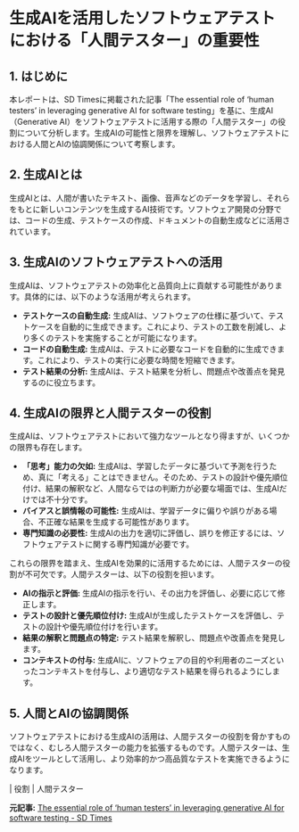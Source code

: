 # 生成AIを活用したソフトウェアテストにおける「人間テスター」の重要性

## 1. はじめに

本レポートは、SD Timesに掲載された記事「The essential role of ‘human testers’ in leveraging generative AI for software testing」を基に、生成AI（Generative AI）をソフトウェアテストに活用する際の「人間テスター」の役割について分析します。生成AIの可能性と限界を理解し、ソフトウェアテストにおける人間とAIの協調関係について考察します。

## 2. 生成AIとは

生成AIとは、人間が書いたテキスト、画像、音声などのデータを学習し、それらをもとに新しいコンテンツを生成するAI技術です。ソフトウェア開発の分野では、コードの生成、テストケースの作成、ドキュメントの自動生成などに活用されています。

## 3. 生成AIのソフトウェアテストへの活用

生成AIは、ソフトウェアテストの効率化と品質向上に貢献する可能性があります。具体的には、以下のような活用が考えられます。

* **テストケースの自動生成:** 生成AIは、ソフトウェアの仕様に基づいて、テストケースを自動的に生成できます。これにより、テストの工数を削減し、より多くのテストを実施することが可能になります。
* **コードの自動生成:** 生成AIは、テストに必要なコードを自動的に生成できます。これにより、テストの実行に必要な時間を短縮できます。
* **テスト結果の分析:** 生成AIは、テスト結果を分析し、問題点や改善点を発見するのに役立ちます。

## 4. 生成AIの限界と人間テスターの役割

生成AIは、ソフトウェアテストにおいて強力なツールとなり得ますが、いくつかの限界も存在します。

* **「思考」能力の欠如:** 生成AIは、学習したデータに基づいて予測を行うため、真に「考える」ことはできません。そのため、テストの設計や優先順位付け、結果の解釈など、人間ならではの判断力が必要な場面では、生成AIだけでは不十分です。
* **バイアスと誤情報の可能性:** 生成AIは、学習データに偏りや誤りがある場合、不正確な結果を生成する可能性があります。
* **専門知識の必要性:** 生成AIの出力を適切に評価し、誤りを修正するには、ソフトウェアテストに関する専門知識が必要です。

これらの限界を踏まえ、生成AIを効果的に活用するためには、人間テスターの役割が不可欠です。人間テスターは、以下の役割を担います。

* **AIの指示と評価:** 生成AIの指示を行い、その出力を評価し、必要に応じて修正します。
* **テストの設計と優先順位付け:** 生成AIが生成したテストケースを評価し、テストの設計や優先順位付けを行います。
* **結果の解釈と問題点の特定:** テスト結果を解釈し、問題点や改善点を発見します。
* **コンテキストの付与:** 生成AIに、ソフトウェアの目的や利用者のニーズといったコンテキストを付与し、より適切なテスト結果を得られるようにします。

## 5. 人間とAIの協調関係

ソフトウェアテストにおける生成AIの活用は、人間テスターの役割を脅かすものではなく、むしろ人間テスターの能力を拡張するものです。人間テスターは、生成AIをツールとして活用し、より効率的かつ高品質なテストを実施できるようになります。

| 役割 | 人間テスター 

**元記事:** [The essential role of ‘human testers’ in leveraging generative AI for software testing - SD Times](https://sdtimes.com/ai/the-essential-role-of-human-testers-in-leveraging-generative-ai-for-software-testing/)